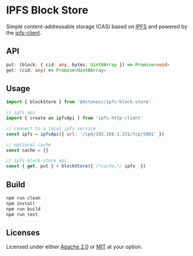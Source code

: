 # IPFS Block Store

Simple content-addressable storage (CAS) based on [IPFS](https://ipfs.tech/) and powered by the [ipfs-client](https://www.npmjs.com/package/ipfs-client).

## API

```ts
put: (block: { cid: any, bytes: Uint8Array }) => Promise<void>
get: (cid: any) => Promise<Uint8Array>
```

## Usage

```js
import { blockStore } from '@dstanesc/ipfs-block-store'

// ipfs api
import { create as ipfsApi } from 'ipfs-http-client'

// connect to a local ipfs service
const ipfs = ipfsApi({ url: '/ip4/192.168.1.231/tcp/5001' })

// optional cache
const cache = {}

// ipfs-block-store api
const { get, put } = blockStore({ /*cache,*/ ipfs  })
```


## Build

```sh
npm run clean
npm install
npm run build
npm run test
```

## Licenses

Licensed under either [Apache 2.0](http://opensource.org/licenses/MIT) or [MIT](http://opensource.org/licenses/MIT) at your option.
